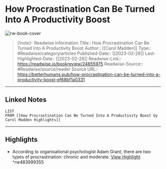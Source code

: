# How Procrastination Can Be Turned Into A Productivity Boost

![rw-book-cover](https://miro.medium.com/max/1200/0*5p_HztzI-axNX-_i)
<br>
>[!note]- Readwise Information
>Title:: How Procrastination Can Be Turned Into A Productivity Boost
>Author:: [[Carol Madden]]
>Type:: #Readwise/category/articles
>Published-Date:: [[2023-02-28]]
>Last-Highlighted-Date:: [[2023-02-28]]
>Readwise-Link:: https://readwise.io/bookreview/24855975
>Readwise-Source:: #Readwise/source/reader
>Source URL:: https://betterhumans.pub/how-procrastination-can-be-turned-into-a-productivity-boost-ef68bf1a0331
--- 

## Linked Notes
```dataview
LIST
FROM [[How Procrastination Can Be Turned Into A Productivity Boost by Carol Madden Highlights]]
```

---

## Highlights
- According to organisational psychologist Adam Grant, there are two types of procrastination: chronic and moderate. [View Highlight](https://readwise.io/open/483999355) ^rw483999355
